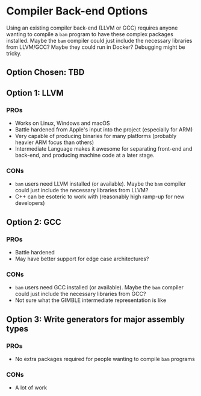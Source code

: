 # Compiler Back-end Options

Using an existing compiler back-end (LLVM or GCC) requires anyone wanting to compile a `bam` program to have these complex packages installed. Maybe the `bam` compiler could just include the necessary libraries from LLVM/GCC? Maybe they could run in Docker? Debugging might be tricky.

## Option Chosen: TBD

## Option 1: LLVM

### PROs
- Works on Linux, Windows and macOS
- Battle hardened from Apple's input into the project (especially for ARM)
- Very capable of producing binaries for many platforms (probably heavier ARM focus than others)
- Intermediate Language makes it awesome for separating front-end and back-end, and producing machine code at a later stage.

### CONs
- `bam` users need LLVM installed (or available). Maybe the `bam` compiler could just include the necessary libraries from LLVM?
- C++ can be esoteric to work with (reasonably high ramp-up for new developers)

## Option 2: GCC

### PROs
- Battle hardened
- May have better support for edge case architectures?

### CONs
- `bam` users need GCC installed (or available). Maybe the `bam` compiler could just include the necessary libraries from GCC?
- Not sure what the GIMBLE intermediate representation is like

## Option 3: Write generators for major assembly types

### PROs
- No extra packages required for people wanting to compile `bam` programs
### CONs
- A lot of work
